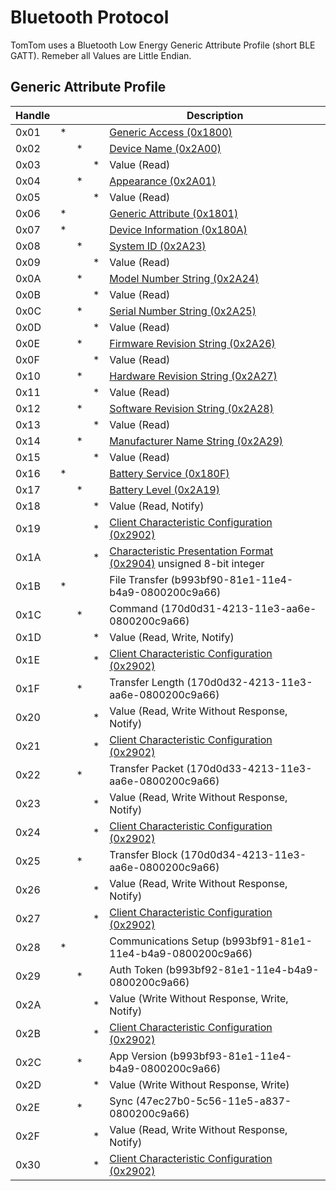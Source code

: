 # Bluetooth Protocol #

TomTom uses a Bluetooth Low Energy Generic Attribute Profile (short BLE GATT).
Remeber all Values are Little Endian.

## Generic Attribute Profile ##

 Handle |   |   |   | Description
 -------|---|---|---|------------
 0x01   | * |   |   | [Generic Access (0x1800)](http://www.bluetooth.com/specifications/gatt/viewer?attributeXmlFile=org.bluetooth.service.generic_access.xml)
 0x02   |   | * |   | [Device Name (0x2A00)](http://www.bluetooth.com/specifications/gatt/viewer?attributeXmlFile=org.bluetooth.characteristic.gap.device_name.xml)
 0x03   |   |   | * | Value (Read)
 0x04   |   | * |   | [Appearance (0x2A01)](http://www.bluetooth.com/specifications/gatt/viewer?attributeXmlFile=org.bluetooth.characteristic.gap.appearance.xml)
 0x05   |   |   | * | Value (Read) 
 0x06   | * |   |   | [Generic Attribute (0x1801)](http://www.bluetooth.com/specifications/gatt/viewer?attributeXmlFile=org.bluetooth.service.generic_attribute.xml)
 0x07   | * |   |   | [Device Information (0x180A)](http://www.bluetooth.com/specifications/gatt/viewer?attributeXmlFile=org.bluetooth.service.device_information.xml)
 0x08   |   | * |   | [System ID (0x2A23)](http://www.bluetooth.com/specifications/gatt/viewer?attributeXmlFile=org.bluetooth.characteristic.system_id.xml)
 0x09   |   |   | * | Value (Read)
 0x0A   |   | * |   | [Model Number String (0x2A24)](http://www.bluetooth.com/specifications/gatt/viewer?attributeXmlFile=org.bluetooth.characteristic.model_number_string.xml)
 0x0B   |   |   | * | Value (Read)
 0x0C   |   | * |   | [Serial Number String (0x2A25)](http://www.bluetooth.com/specifications/gatt/viewer?attributeXmlFile=org.bluetooth.characteristic.serial_number_string.xml)
 0x0D   |   |   | * | Value (Read)
 0x0E   |   | * |   | [Firmware Revision String (0x2A26)](http://www.bluetooth.com/specifications/gatt/viewer?attributeXmlFile=org.bluetooth.characteristic.firmware_revision_string.xml)
 0x0F   |   |   | * | Value (Read)
 0x10   |   | * |   | [Hardware Revision String (0x2A27)](http://www.bluetooth.com/specifications/gatt/viewer?attributeXmlFile=org.bluetooth.characteristic.hardware_revision_string.xml)
 0x11   |   |   | * | Value (Read)
 0x12   |   | * |   | [Software Revision String (0x2A28)](http://www.bluetooth.com/specifications/gatt/viewer?attributeXmlFile=org.bluetooth.characteristic.software_revision_string.xml)
 0x13   |   |   | * | Value (Read)
 0x14   |   | * |   | [Manufacturer Name String (0x2A29)](http://www.bluetooth.com/specifications/gatt/viewer?attributeXmlFile=org.bluetooth.characteristic.manufacturer_name_string.xml)
 0x15   |   |   | * | Value (Read)
 0x16   | * |   |   | [Battery Service (0x180F)](http://www.bluetooth.com/specifications/gatt/viewer?attributeXmlFile=org.bluetooth.service.battery_service.xml)
 0x17   |   | * |   | [Battery Level (0x2A19)](http://www.bluetooth.com/specifications/gatt/viewer?attributeXmlFile=org.bluetooth.characteristic.battery_level.xml)
 0x18   |   |   | * | Value (Read, Notify)
 0x19   |   |   | * | [Client Characteristic Configuration (0x2902)](http://www.bluetooth.com/specifications/gatt/viewer?attributeXmlFile=org.bluetooth.descriptor.gatt.client_characteristic_configuration.xml)
 0x1A   |   |   | * | [Characteristic Presentation Format (0x2904)](http://www.bluetooth.com/specifications/gatt/viewer?attributeXmlFile=org.bluetooth.descriptor.gatt.characteristic_presentation_format.xml) unsigned 8-bit integer
 0x1B   | * |   |   | File Transfer (b993bf90-81e1-11e4-b4a9-0800200c9a66)
 0x1C   |   | * |   | Command (170d0d31-4213-11e3-aa6e-0800200c9a66)
 0x1D   |   |   | * | Value (Read, Write, Notify)
 0x1E   |   |   | * | [Client Characteristic Configuration (0x2902)](http://www.bluetooth.com/specifications/gatt/viewer?attributeXmlFile=org.bluetooth.descriptor.gatt.client_characteristic_configuration.xml)
 0x1F   |   | * |   | Transfer Length (170d0d32-4213-11e3-aa6e-0800200c9a66)
 0x20   |   |   | * | Value (Read, Write Without Response, Notify)
 0x21   |   |   | * | [Client Characteristic Configuration (0x2902)](http://www.bluetooth.com/specifications/gatt/viewer?attributeXmlFile=org.bluetooth.descriptor.gatt.client_characteristic_configuration.xml)
 0x22   |   | * |   | Transfer Packet (170d0d33-4213-11e3-aa6e-0800200c9a66)
 0x23   |   |   | * | Value (Read, Write Without Response, Notify)
 0x24   |   |   | * | [Client Characteristic Configuration (0x2902)](http://www.bluetooth.com/specifications/gatt/viewer?attributeXmlFile=org.bluetooth.descriptor.gatt.client_characteristic_configuration.xml)
 0x25   |   | * |   | Transfer Block (170d0d34-4213-11e3-aa6e-0800200c9a66)
 0x26   |   |   | * | Value (Read, Write Without Response, Notify)
 0x27   |   |   | * | [Client Characteristic Configuration (0x2902)](http://www.bluetooth.com/specifications/gatt/viewer?attributeXmlFile=org.bluetooth.descriptor.gatt.client_characteristic_configuration.xml)
 0x28   | * |   |   | Communications Setup (b993bf91-81e1-11e4-b4a9-0800200c9a66)
 0x29   |   | * |   | Auth Token (b993bf92-81e1-11e4-b4a9-0800200c9a66)
 0x2A   |   |   | * | Value (Write Without Response, Write, Notify)
 0x2B   |   |   | * | [Client Characteristic Configuration (0x2902)](http://www.bluetooth.com/specifications/gatt/viewer?attributeXmlFile=org.bluetooth.descriptor.gatt.client_characteristic_configuration.xml)
 0x2C   |   | * |   | App Version (b993bf93-81e1-11e4-b4a9-0800200c9a66)
 0x2D   |   |   | * | Value (Write Without Response, Write)
 0x2E   |   | * |   | Sync (47ec27b0-5c56-11e5-a837-0800200c9a66)
 0x2F   |   |   | * | Value (Read, Write Without Response, Notify)
 0x30   |   |   | * | [Client Characteristic Configuration (0x2902)](http://www.bluetooth.com/specifications/gatt/viewer?attributeXmlFile=org.bluetooth.descriptor.gatt.client_characteristic_configuration.xml)
